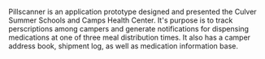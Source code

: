 Pillscanner is an application prototype designed and presented the Culver Summer Schools and Camps Health Center. It's purpose is to track perscriptions among campers and generate notifications for dispensing medications at one of three meal distribution times. It also has a camper address book, shipment log, as well as medication information base.
